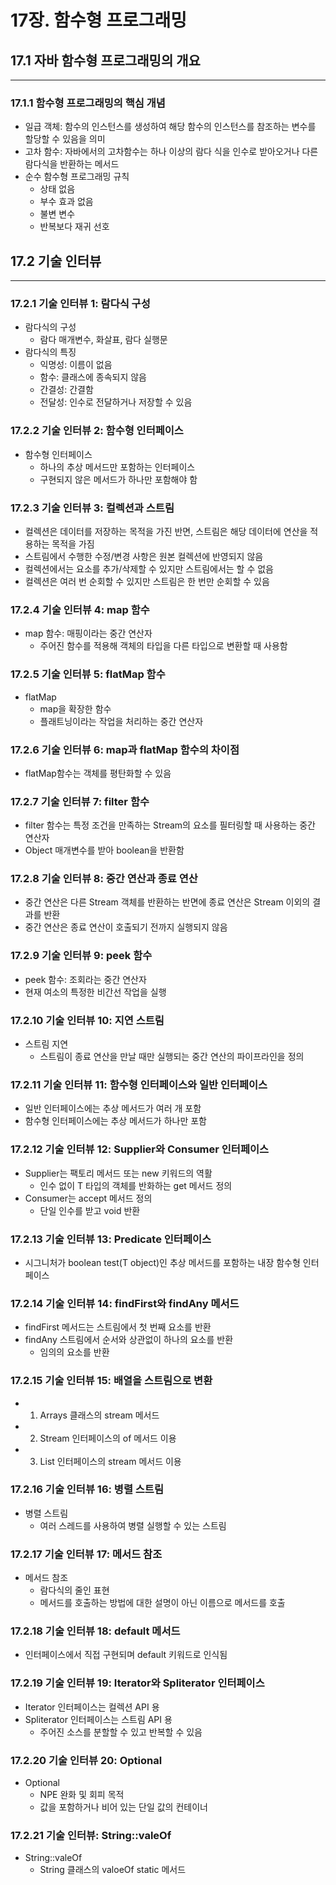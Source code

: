 # 17장. 함수형 프로그래밍

## 17.1 자바 함수형 프로그래밍의 개요

---

### 17.1.1 함수형 프로그래밍의 핵심 개념

- 일급 객체: 함수의 인스턴스를 생성하여 해당 함수의 인스턴스를 참조하는 변수를 할당할 수 있음을 의미
- 고차 함수: 자바에서의 고차함수는 하나 이상의 람다 식을 인수로 받아오거나 다른 람다식을 반환하는 메서드
- 순수 함수형 프로그래밍 규칙
    - 상태 없음
    - 부수 효과 없음
    - 불변 변수
    - 반복보다 재귀 선호

## 17.2 기술 인터뷰

---

### 17.2.1 기술 인터뷰 1: 람다식 구성

- 람다식의 구성
    - 람다 매개변수, 화살표, 람다 실행문
- 람다식의 특징
    - 익명성: 이름이 없음
    - 함수: 클래스에 종속되지 않음
    - 간결성: 간결함
    - 전달성: 인수로 전달하거나 저장할 수 있음

### 17.2.2 기술 인터뷰 2: 함수형 인터페이스

- 함수형 인터페이스
    - 하나의 추상 메서드만 포함하는 인터페이스
    - 구현되지 않은 메서드가 하나만 포함해야 함

### 17.2.3 기술 인터뷰 3: 컬렉션과 스트림

- 컬렉션은 데이터를 저장하는 목적을 가진 반면, 스트림은 해당 데이터에 연산을 적용하는 목적을 가짐
- 스트림에서 수행한 수정/변경 사항은 원본 컬렉션에 반영되지 않음
- 컬렉션에서는 요소를 추가/삭제할 수 있지만 스트림에서는 할 수 없음
- 컬렉션은 여러 번 순회할 수 있지만 스트림은 한 번만 순회할 수 있음

### 17.2.4 기술 인터뷰 4: map 함수

- map 함수: 매핑이라는 중간 연산자
    - 주어진 함수를 적용해 객체의 타입을 다른 타입으로 변환할 때 사용함

### 17.2.5 기술 인터뷰 5: flatMap 함수

- flatMap
    - map을 확장한 함수
    - 플래트닝이라는 작업을 처리하는 중간 연산자

### 17.2.6 기술 인터뷰 6: map과 flatMap 함수의 차이점

- flatMap함수는 객체를 평탄화할 수 있음

### 17.2.7 기술 인터뷰 7: filter 함수

- filter 함수는 특정 조건을 만족하는 Stream의 요소를 필터링할 때 사용하는 중간 연산자
- Object 매개변수를 받아 boolean을 반환함

### 17.2.8 기술 인터뷰 8: 중간 연산과 종료 연산

- 중간 연산은 다른 Stream 객체를 반환하는 반면에 종료 연산은 Stream 이외의 결과를 반환
- 중간 연산은 종료 연산이 호출되기 전까지 실행되지 않음

### 17.2.9 기술 인터뷰 9: peek 함수

- peek 함수: 조회라는 중간 연산자
- 현재 여소의 특정한 비간선 작업을 실행

### 17.2.10 기술 인터뷰 10: 지연 스트림

- 스트림 지연
    - 스트림이 종료 연산을 만날 때만 실행되는 중간 연산의 파이프라인을 정의

### 17.2.11 기술 인터뷰 11: 함수형 인터페이스와 일반 인터페이스

- 일반 인터페이스에는 추상 메서드가 여러 개 포함
- 함수형 인터페이스에는 추상 메서드가 하나만 포함

### 17.2.12 기술 인터뷰 12: Supplier와 Consumer 인터페이스

- Supplier는 팩토리 메서드 또는 new 키워드의 역활
    - 인수 없이 T 타입의 객체를 반화하는 get 메서드 정의
- Consumer는 accept 메서드 정의
    - 단일 인수를 받고 void 반환

### 17.2.13 기술 인터뷰 13: Predicate 인터페이스

- 시그니처가 boolean test(T object)인 추상 메서드를 포함하는 내장 함수형 인터페이스

### 17.2.14 기술 인터뷰 14: findFirst와 findAny 메서드

- findFirst 메서드는 스트림에서 첫 번째 요소를 반환
- findAny 스트림에서 순서와 상관없이 하나의 요소를 반환
    - 임의의 요소를 반환

### 17.2.15 기술 인터뷰 15: 배열을 스트림으로 변환

- 1) Arrays 클래스의 stream 메서드
- 2) Stream 인터페이스의 of 메서드 이용
- 3) List 인터페이스의 stream 메서드 이용

### 17.2.16 기술 인터뷰 16: 병렬 스트림

- 병렬 스트림
    - 여러 스레드를 사용하여 병렬 실행할 수 있는 스트림

### 17.2.17 기술 인터뷰 17: 메서드 참조

- 메서드 참조
    - 람다식의 줄인 표현
    - 메서드를 호출하는 방법에 대한 설명이 아닌 이름으로 메서드를 호출

### 17.2.18 기술 인터뷰 18: default 메서드

- 인터페이스에서 직접 구현되며 default 키워드로 인식됨

### 17.2.19 기술 인터뷰 19: Iterator와 Spliterator 인터페이스

- Iterator 인터페이스는 컬렉션 API 용
- Spliterator 인터페이스는 스트림 API 용
    - 주어진 소스를 분할할 수 있고 반복할 수 있음

### 17.2.20 기술 인터뷰 20: Optional

- Optional
    - NPE 완화 및 회피 목적
    - 값을 포함하거나 비어 있는 단일 값의 컨테이너

### 17.2.21 기술 인터뷰: String::valeOf

- String::valeOf
    - String 클래스의 valoeOf static 메서드